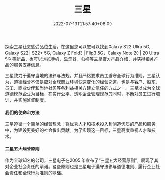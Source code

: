 ﻿---
weight: 
title: "三星"
description: "探索三星让您感受品位生活，在这里您可以您可以找到Galaxy S22 Ultra 5G, Galaxy S22 | S22+ 5G, Galaxy Z Fold3 | Flip3 5G，Galaxy Note 20 | 20 Ultra 5G 等新品，也可以浏览手机、显示器、电视等三星官方产品介绍，并获得相关产品的服务支持信息。"
date: 2022-07-13T21:57:40+08:00
lastmod: 2022-07-13T16:45:40+08:00
draft: false
authors: ["MineW"]
featuredImage: "256.png"
link: "https://www.samsung.com/cn/"
tags: ["三星","基础设施"]
categories: ["navigation"]
navigation: ["基础设施"]
lightgallery: true
toc: true
pinned: false
recommend: false
recommend1: false
---
探索三星让您感受品位生活，在这里您可以您可以找到Galaxy S22 Ultra 5G, Galaxy S22 | S22+ 5G, Galaxy Z Fold3 | Flip3 5G，Galaxy Note 20 | 20 Ultra 5G 等新品，也可以浏览手机、显示器、电视等三星官方产品介绍，并获得相关产品的服务支持信息。

三星致力于遵守当地的法律与法规，并且严格要求员工遵守全球行为准则。三星认为，道德经营不仅是应对全球商业环境快速变化的经营之道，也是与客户、股东、员工、商业伙伴和当地社区等各利益相关方建立信任的方式之一。三星以成为全球道德模范企业为目标，在实行公平、透明企业管理规范的同时，不断对员工进行培训，并实施监督制度。

#### 我们的使命和方法

三星遵循一个简单的经营理念：将优秀人才和技术投入到创造优质的产品和服务中，为建设更美好的社会做出贡献。为了实现这一目标，三星高度重视人才和技术。

#### 三星五大经营原则

作为全球知名的公司，三星电子在2005 年宣布了“三星五大经营原则”，展现了其对企业社会责任的承诺。这些原则也是三星电子遵守法律与道德准则、履行企业社会责任和全球行为准则的基础。